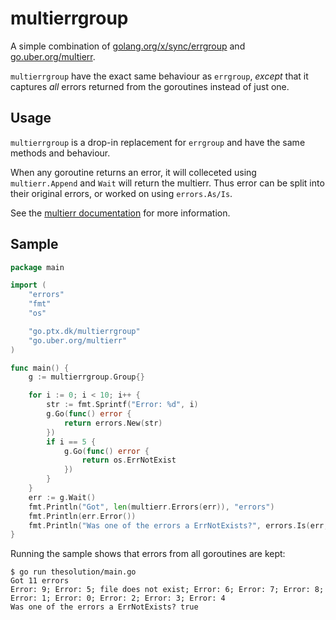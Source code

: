 # multierrgroup

A simple combination of [golang.org/x/sync/errgroup](https://pkg.go.dev/golang.org/x/sync/errgroup) and
[go.uber.org/multierr](https://pkg.go.dev/go.uber.org/multierr).

`multierrgroup` have the exact same behaviour as `errgroup`,
_except_ that it captures _all_ errors returned from the goroutines instead of just one.

## Usage

`multierrgroup` is a drop-in replacement for `errgroup` and have the same methods and behaviour.

When any goroutine returns an error, it will colleceted using `multierr.Append` and `Wait` will return the multierr.
Thus error can be split into their original errors, or worked on using `errors.As/Is`.

See the [multierr documentation](https://pkg.go.dev/go.uber.org/multierr) for more information.

## Sample

```go
package main

import (
	"errors"
	"fmt"
	"os"

	"go.ptx.dk/multierrgroup"
	"go.uber.org/multierr"
)

func main() {
	g := multierrgroup.Group{}

	for i := 0; i < 10; i++ {
		str := fmt.Sprintf("Error: %d", i)
		g.Go(func() error {
			return errors.New(str)
		})
		if i == 5 {
			g.Go(func() error {
				return os.ErrNotExist
			})
		}
	}
	err := g.Wait()
	fmt.Println("Got", len(multierr.Errors(err)), "errors")
	fmt.Println(err.Error())
	fmt.Println("Was one of the errors a ErrNotExists?", errors.Is(err, os.ErrNotExist))
}
```

Running the sample shows that errors from all goroutines are kept:

```
$ go run thesolution/main.go
Got 11 errors
Error: 9; Error: 5; file does not exist; Error: 6; Error: 7; Error: 8; Error: 1; Error: 0; Error: 2; Error: 3; Error: 4
Was one of the errors a ErrNotExists? true
```
